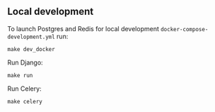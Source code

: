 Local development
-----------------

To launch Postgres and Redis for local development `docker-compose-development.yml` run:

```
make dev_docker
```

Run Django:

```
make run
```

Run Celery:
```
make celery
```
